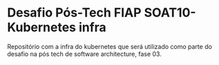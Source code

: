 # Desafio Pós-Tech FIAP SOAT10- Kubernetes infra
Repositório com a infra do kubernetes que será utilizado como parte do desafio na pós tech de software architecture, fase 03.
